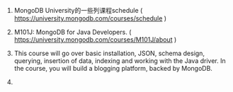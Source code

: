 1. MongoDB University的一些列课程schedule ( https://university.mongodb.com/courses/schedule )

2. M101J: MongoDB for Java Developers. ( https://university.mongodb.com/courses/M101J/about )

3. This course will go over basic installation, JSON, schema design, querying, insertion of data, indexing and working
with the Java driver. In the course, you will build a blogging platform, backed by MongoDB. 

4. 
